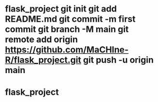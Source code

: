 # flask_project git init git add README.md git commit -m first commit git branch -M main git remote add origin https://github.com/MaCHIne-R/flask_project.git git push -u origin main
# flask_project
